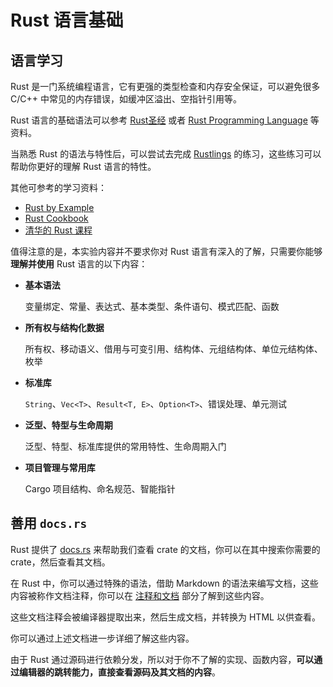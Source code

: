 # Rust 语言基础

## 语言学习

Rust 是一门系统编程语言，它有更强的类型检查和内存安全保证，可以避免很多 C/C++ 中常见的内存错误，如缓冲区溢出、空指针引用等。

Rust 语言的基础语法可以参考 [Rust圣经](https://course.rs/) 或者 [Rust Programming Language](https://doc.rust-lang.org/book/) 等资料。

当熟悉 Rust 的语法与特性后，可以尝试去完成 [Rustlings](https://github.com/rust-lang/rustlings) 的练习，这些练习可以帮助你更好的理解 Rust 语言的特性。

其他可参考的学习资料：

- [Rust by Example](https://doc.rust-lang.org/rust-by-example/)
- [Rust Cookbook](https://rust-lang-nursery.github.io/rust-cookbook/)
- [清华的 Rust 课程](https://lab.cs.tsinghua.edu.cn/rust/)

值得注意的是，本实验内容并不要求你对 Rust 语言有深入的了解，只需要你能够 **理解并使用** Rust 语言的以下内容：

- **基本语法**

    变量绑定、常量、表达式、基本类型、条件语句、模式匹配、函数

- **所有权与结构化数据**

    所有权、移动语义、借用与可变引用、结构体、元组结构体、单位元结构体、枚举

- **标准库**

    `String`、`Vec<T>`、`Result<T, E>`、`Option<T>`、错误处理、单元测试

- **泛型、特型与生命周期**

    泛型、特型、标准库提供的常用特性、生命周期入门

- **项目管理与常用库**

    Cargo 项目结构、命名规范、智能指针

## 善用 `docs.rs`

Rust 提供了 [docs.rs](https://docs.rs/) 来帮助我们查看 crate 的文档，你可以在其中搜索你需要的 crate，然后查看其文档。

在 Rust 中，你可以通过特殊的语法，借助 Markdown 的语法来编写文档，这些内容被称作文档注释，你可以在 [注释和文档](https://course.rs/basic/comment.html) 部分了解到这些内容。

这些文档注释会被编译器提取出来，然后生成文档，并转换为 HTML 以供查看。

你可以通过上述文档进一步详细了解这些内容。

由于 Rust 通过源码进行依赖分发，所以对于你不了解的实现、函数内容，**可以通过编辑器的跳转能力，直接查看源码及其文档的内容**。
